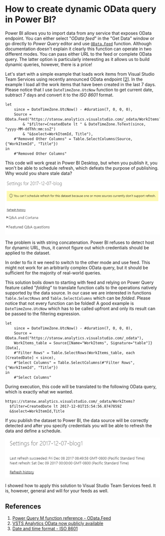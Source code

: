 # How to create dynamic OData query in Power BI?
Power BI allows you to import data from any service that exposes OData endpoint. You can either select "*OData feed*" in the "Get Data" window or go directly to *Power Query* editor and use [`OData.Feed`][1] function. Although documentation doesn't explain it clearly this function can operate in two different modes. You can pass either URL to the feed or complete OData query. The latter option is particularly interesting as it allows us to build dynamic queries, however, there is a price!

Let's start with a simple example that loads work items from Visual Studio Team Services using recently announced OData endpoint [[2][2]]. In the example I load all the work items that have been created in the last 7 days. Please notice that I use `DateTimeZone.UtcNow` function to get current date, subtract 7 days and convert it to the *ISO 8601* format.

```pq
let
    since = DateTimeZone.UtcNow() - #duration(7, 0, 0, 0),
    Source = OData.Feed("https://stansw.analytics.visualstudio.com/_odata/WorkItems?" 
        & "$filter=CreatedDate lt " & DateTimeZone.ToText(since, "yyyy-MM-ddThh:mm:ssZ")
        & "&$select=WorkItemId, Title"),
    #"Removed Other Columns" = Table.SelectColumns(Source,{"WorkItemId", "Title"})
in
    #"Removed Other Columns"
```

This code will work great in Power BI Desktop, but when you publish it, you won't be able to schedule refresh, which defeats the purpose of publishing. Why would you share stale data?

![](refresh_error.png)

The problem is with string concatenation. Power BI refuses to detect host for dynamic URL, thus, it cannot figure out which credentials should be applied to the dataset.

In order to fix it we need to switch to the other mode and use feed. This might not work for an arbitrarily complex OData query, but it should be sufficient for the majority of real-world queries.

This solution boils down to starting with feed and relying on Power Query feature called "*folding*" to translate function calls to the operations natively supported by the data source. In our case we are interested in functions `Table.SelectRows` and `Table.SelectColumns` which can be *folded*. Please notice that not every function can be folded! A good example is `DateTimeZone.UtcNow` which has to be called upfront and only its result can be passed to the filtering expression.

```pq
let
    since = DateTimeZone.UtcNow() - #duration(7, 0, 0, 0),
    Source = OData.Feed("https://stansw.analytics.visualstudio.com/_odata"),
    WorkItems_table = Source{[Name="WorkItems", Signature="table"]}[Data],
    #"Filter Rows" = Table.SelectRows(WorkItems_table, each [CreatedDate] < since),
    #"Select Columns" = Table.SelectColumns(#"Filter Rows",{"WorkItemId", "Title"})
in
    #"Select Columns"
```

During execution, this code will be translated to the following OData query, which is exactly what we wanted.

```odata
https://stansw.analytics.visualstudio.com/_odata/WorkItems?
  $filter=CreatedDate lt 2017-12-01T15:54:56.8747859Z
  &$select=WorkItemId,Title
```

If you publish the dataset to Power BI, the data source will be correctly detected and after you specify credentials you will be able to refresh the data and define a schedule.

![](refresh_success.png)

I showed how to apply this solution to Visual Studio Team Services feed. It is, however, general and will for your feeds as well.

## References
1. [Power Query M function reference - OData.Feed][1]
2. [VSTS Analytics OData now publicly available][2]
3. [Date and time format - ISO 8601][3]

[1]: https://msdn.microsoft.com/en-us/library/mt260868.aspx
[2]: https://blogs.msdn.microsoft.com/devops/2017/11/22/vsts-analytics-odata-now-publicly-available/
[3]: https://www.iso.org/iso-8601-date-and-time-format.html
